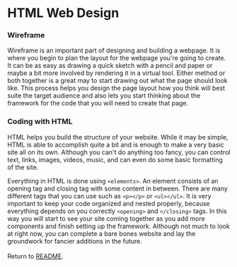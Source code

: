 # **HTML Web Design**

### **Wireframe**

Wireframe is an important part of designing and building a webpage. It is where you begin to plan the layout for the webpage you're going to create. It can be as easy as drawing a quick sketch with a pencil and paper or maybe a bit more involved by rendering it in a virtual tool. Either method or both together is a great may to start drawing out what the page should look like. This process helps you design the page layout how you think will best suite the target audience and also lets you start thinking about the framework for the code that you will need to create that page.

### **Coding with HTML**

HTML helps you build the structure of your website. While it may be simple, HTML is able to accomplish quite a bit and is enough to make a very basic site all on its own. Although you can't do anything too fancy, you can control text, links, images, videos, music, and can even do some basic formatting of the site.  

Everything in HTML is done using `<elements>`. An element consists of an opening tag and closing tag with some content in between. There are many different tags that you can use such as `<p></p>` or `<ul></ul>`. It is very important to keep your code organized and nested properly, because everything depends on you correctly `<opening>` and `</closing>` tags. In this way you will start to see your site coming together as you add more components and finish setting up the framework. Although not much to look at right now, you can complete a bare bones website and lay the groundwork for fancier additions in the future.
<br />
<br />
Return to [README](README.md).
